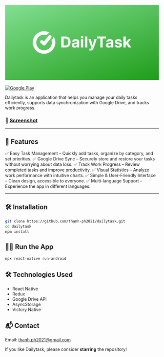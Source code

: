 ![Cover](./screenshots/cover.png)

[![Google Play](https://img.shields.io/badge/Google_Play-Download-blue?logo=google-play)](https://play.google.com/store/apps/details?id=com.dtaskapp)   

Dailytask is an application that helps you manage your daily tasks efficiently, supports data synchronization with Google Drive, and tracks work progress.

### 📸 [Screenshot](./screenshots/1.png)

---

## 🚀 Features

✅ Easy Task Management – Quickly add tasks, organize by category, and set priorities.
✅ Google Drive Sync – Securely store and restore your tasks without worrying about data loss.
✅ Track Work Progress – Review completed tasks and improve productivity.
✅ Visual Statistics – Analyze work performance with intuitive charts.
✅ Simple & User-Friendly Interface – Clean design, accessible to everyone.
✅ Multi-language Support – Experience the app in different languages.

---

## 🛠️ Installation

```bash
git clone https://github.com/thanh-ph2021/dailytask.git
cd dailytask
npm install
```

## 🏃‍♂️ Run the App

```bash
npx react-native run-android
```

## 🛠️ Technologies Used

- React Native
- Redux
- Google Drive API
- AsyncStorage
- Victory Native

## 📬 Contact
Email: thanh.ph2021@gmail.com

If you like Dailytask, please consider **starring** the repository!
